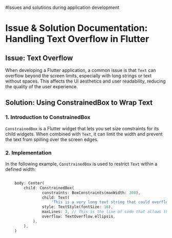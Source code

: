 #Issues and solutions during application development

# Issue & Solution Documentation: Handling Text Overflow in Flutter

## Issue: Text Overflow
When developing a Flutter application, a common issue is that `Text` can overflow beyond the screen limits, especially with long strings or text without spaces. This affects the UI aesthetics and user readability, reducing the quality of the user experience.

## Solution: Using ConstrainedBox to Wrap Text

### 1. Introduction to ConstrainedBox
`ConstrainedBox` is a Flutter widget that lets you set size constraints for its child widgets. When combined with `Text`, it can limit the width and prevent the text from spilling over the screen edges.

### 2. Implementation

In the following example, `ConstrainedBox` is used to restrict `Text` within a defined width:

```dart

    body: Center(
        child: ConstrainedBox(
                constraints: BoxConstraints(maxWidth: 300),
                child: Text(
                    'This is a very long text string that could overflow the screen if not constrained.',
                style: TextStyle(fontSize: 16),
                maxLines: 3, // This is the line of code that allows the text to be displayed
                overflow: TextOverflow.ellipsis,
            ),
        ),
    )
    
```